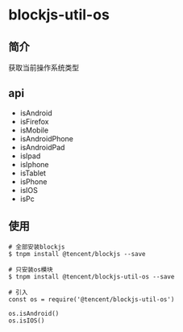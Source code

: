 # blockjs-util-os

## 简介
获取当前操作系统类型

## api
- isAndroid 
- isFirefox 
- isMobile 
- isAndroidPhone 
- isAndroidPad 
- isIpad 
- isIphone 
- isTablet 
- isPhone 
- isIOS 
- isPc 

## 使用
```
# 全部安装blockjs
$ tnpm install @tencent/blockjs --save

# 只安装os模块
$ tnpm install @tencent/blockjs-util-os --save

# 引入
const os = require('@tencent/blockjs-util-os')

os.isAndroid()
os.isIOS()

```